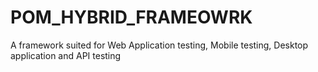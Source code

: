 # POM_HYBRID_FRAMEOWRK
A framework suited for Web Application testing, Mobile testing, Desktop application and API testing
